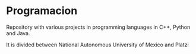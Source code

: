 # Programacion
Repository with various projects in programming languages in C++, Python and Java.

It is divided between National Autonomous University of Mexico and Platzi
